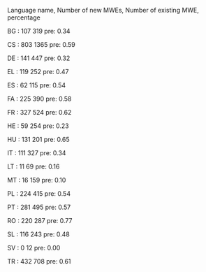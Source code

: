 Language name, Number of new MWEs, Number of existing MWE, percentage

BG : 107 319 pre: 0.34

CS : 803 1365 pre: 0.59

DE : 141 447 pre: 0.32

EL : 119 252 pre: 0.47

ES : 62 115 pre: 0.54

FA : 225 390 pre: 0.58

FR : 327 524 pre: 0.62

HE : 59 254 pre: 0.23

HU : 131 201 pre: 0.65

IT : 111 327 pre: 0.34

LT : 11 69 pre: 0.16

MT : 16 159 pre: 0.10

PL : 224 415 pre: 0.54

PT : 281 495 pre: 0.57

RO : 220 287 pre: 0.77

SL : 116 243 pre: 0.48

SV : 0 12 pre: 0.00

TR : 432 708 pre: 0.61

